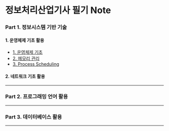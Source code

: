 # 정보처리산업기사 필기 Note

### Part 1. 정보시스템 기반 기술

#### 1. 운영체제 기초 활용
- [1. 운영체제 기초](/1.정보시스템_기반_기술/1.운영체제_기초_활용/1_운영체제.md)
- [2. 메모리 관리](/1.정보시스템_기반_기술/1.운영체제_기초_활용/2_메모리_관리.md)
- [3. Process Scheduling](/1.정보시스템_기반_기술/1.운영체제_기초_활용/3_Process_Scheduling.md)

#### 2. 네트워크 기초 활용

---

### Part 2. 프로그래밍 언어 활용

---

### Part 3. 데이터베이스 활용

---

